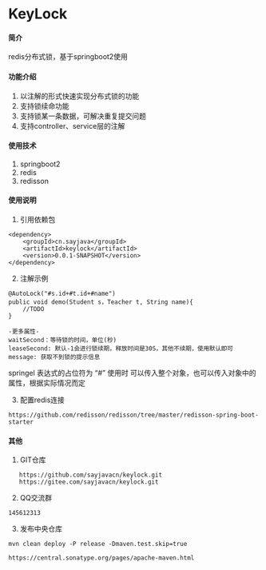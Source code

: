 # KeyLock

#### 简介

redis分布式锁，基于springboot2使用

#### 功能介绍
1. 以注解的形式快速实现分布式锁的功能
2. 支持锁续命功能
3. 支持锁某一条数据，可解决重复提交问题
4. 支持controller、service层的注解

#### 使用技术
1. springboot2
2. redis
3. redisson

#### 使用说明

1. 引用依赖包
```
<dependency>
    <groupId>cn.sayjava</groupId>
    <artifactId>keylock</artifactId>
    <version>0.0.1-SNAPSHOT</version>
</dependency>    
```   
2. 注解示例
```
@AutoLock("#s.id+#t.id+#name")
public void demo(Student s，Teacher t, String name){
    //TODO
}

-更多属性-
waitSecond：等待锁的时间，单位(秒)
leaseSecond: 默认-1会进行锁续期，释放时间是30S，其他不续期，使用默认即可
message: 获取不到锁的提示信息
```
springel 表达式的占位符为 “#” 使用时 可以传入整个对象，也可以传入对象中的属性，根据实际情况而定   

3. 配置redis连接
```
https://github.com/redisson/redisson/tree/master/redisson-spring-boot-starter
```

#### 其他
1. GIT仓库
``` 
   https://github.com/sayjavacn/keylock.git
   https://gitee.com/sayjavacn/keylock.git
```    
2. QQ交流群
```
145612313
```   
3. 发布中央仓库
```
mvn clean deploy -P release -Dmaven.test.skip=true

https://central.sonatype.org/pages/apache-maven.html

